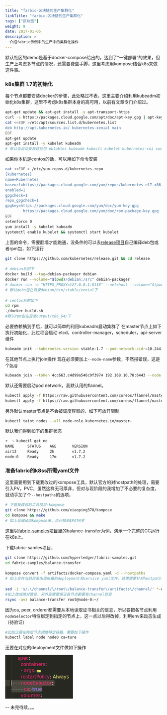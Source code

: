 ```yaml
---
title: "farbic-区块链的生产集群化"
linkTitle: "farbic-区块链的生产集群化"
tags: ["区块链"]
weight: 9
date: 2017-01-05
description: >
  介绍fabric示例中的生产中的集群化操作
---
```


默认社区的demo是基于docker-compose给出的，达到了“一键部署”的效果，但生产上考虑多节点的情况，还需要费些手脚，这里考虑用kompose结合k8s来做这件事。

### k8s集群 1.7的初始化

每个节点都要安装docker的步骤，此处略过不表，这里主要介绍利用kubeadm初始化k8s集群，这里不考虑k8s集群本身的高可用，以前有文章专门介绍过。

```bash
apt-get update && apt-get install -y apt-transport-https
curl -s https://packages.cloud.google.com/apt/doc/apt-key.gpg | apt-key add -
cat <<EOF >/etc/apt/sources.list.d/kubernetes.list
deb http://apt.kubernetes.io/ kubernetes-xenial main
EOF
apt-get update
apt-get install -y kubelet kubeadm
# 默认会自动安装这些包 ebtables kubeadm kubectl kubelet kubernetes-cni socat
```
如果你本机是centos的话，可以用如下命令安装
```bash
cat <<EOF > /etc/yum.repos.d/kubernetes.repo
[kubernetes]
name=Kubernetes
baseurl=https://packages.cloud.google.com/yum/repos/kubernetes-el7-x86_64
enabled=1
gpgcheck=1
repo_gpgcheck=1
gpgkey=https://packages.cloud.google.com/yum/doc/yum-key.gpg
        https://packages.cloud.google.com/yum/doc/rpm-package-key.gpg
EOF
setenforce 0
yum install -y kubelet kubeadm
systemctl enable kubelet && systemctl start kubelet
```

上面的命令，需要翻墙才能跑通，没条件的可以去[release项目](https://github.com/kubernetes/release)自己编译deb包或者rpm包，如下运行

```bash
git clone https://github.com/kubernetes/release.git && cd release

# debian系如下
docker build --tag=debian-packager debian
docker run --volume="$(pwd)/debian:/src" debian-packager
# docker run -e "HTTPS_PROXY=127.0.0.1:8118" --net=host --volume="$(pwd)/debian:/src" debian-packager
# 默认debs包在目录debian/bin/stable/xenial下

# centos系的如下
cd rpm
./docker-build.sh
#默认rpm包在目录output/x86_64/下
```

必要依赖搞到手后，就可以简单的利用kubeadm启动集群了
在master节点上如下执行初始化，此过程会启动 etcd，controller-manager，scheduler，api-server组件
```bash
kubeadm init --kubernetes-version stable-1.7 --pod-network-cidr=10.244.0.0/16
```

在其他节点上执行join操作
现在必须要加上`--node-name`参数，不然报错误，这是个[bug](https://github.com/kubernetes/kubeadm/issues/347)
```bash
kubeadm join --token 4cc663.c4d99a546c9f3974 192.168.10.78:6443 --node-name node-0
```


默认还需要启动pod network，我默认用的flannel。
```bash
kubectl apply -f https://raw.githubusercontent.com/coreos/flannel/master/Documentation/kube-flannel.yml
kubectl apply -f https://raw.githubusercontent.com/coreos/flannel/master/Documentation/kube-flannel-rbac.yml
```

另外默认master节点是不会被调度容器的，如下可放开限制
```bash
kubectl taint nodes --all node-role.kubernetes.io/master-
```

默认我们得到如下的集群状态
```bash
➜  ~ kubectl get no
NAME      STATUS    AGE       VERSION
air13     Ready     2h        v1.7.2
node-0    Ready     17m       v1.7.2
```

### 准备fabric的k8ss所需yaml文件

这里需要用到下载我改过的kompose工具，默认官方的对hostpath的处理，需要引入PV，PVC，虽然这样无可厚非，但对与现阶段的我增加了不必要的复杂度，就动手加了个`--hostpaths`的选项，

```bash
# 下载我改过的工具项目-kompose
git clone https://github.com/xiaoping378/kompose
cd kompose && make
# 如上会编译出kompose来，自己搞到$PATH里
```

这里以[fabric-samples项目](https://github.com/hyperledger/fabric-samples.git)里的balance-transfer为例，演示一个完整的CC运行在k8s上。

下载fabric-samles项目，
```bash
git clone https://github.com/hyperledger/fabric-samples.git
cd fabric-samples/balance-transfer

kompose convert -f artifacts/docker-compose.yaml -d --hostpaths
# 如上会在当前目录出现批量的deployment和service yaml文件，这里需要针对hostpath的volumes稍作修改

sed -i 's/.\/channel/\/root\/balance-transfer\/artifacts\/channel/' *-deployment.yaml
#如上改成绝对路径，另外还需要保证各节点都要有channel目录
rsync -avz balance-transfer root@node-0:~/
```

因为ca, peer, orderer都需要从本地读取证书相关的信息，所以要把各节点利用`nodeSelector`特性绑定到指定的节点上，这一点以后得改掉，利用env来动态生成（待验证）
```bash
#比如让要在特定节点调度特定容器，需要如下操作
kubectl label node node0 ca=ture
```
还要在对应的deployment文件做如下操作

![nodeSelector](/nodeSelector.png)



-- 未完待续。。。